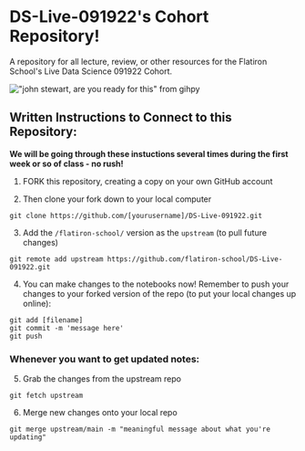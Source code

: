 # DS-Live-091922's Cohort Repository!

A repository for all lecture, review, or other resources for the Flatiron School's Live Data Science 091922 Cohort.

!["john stewart, are you ready for this" from gihpy](https://media.giphy.com/media/12WPxqBJAwOuIM/giphy.gif)

## Written Instructions to Connect to this Repository:

**We will be going through these instuctions several times during the first week or so of class - no rush!**

1. FORK this repository, creating a copy on your own GitHub account

2. Then clone your fork down to your local computer
```
git clone https://github.com/[yourusername]/DS-Live-091922.git
```

3. Add the `/flatiron-school/` version as the `upstream` (to pull future changes)
```
git remote add upstream https://github.com/flatiron-school/DS-Live-091922.git
```

4. You can make changes to the notebooks now! Remember to push your changes to your forked version of the repo (to put your local changes up online):
```
git add [filename]
git commit -m 'message here'
git push
```

### Whenever you want to get updated notes:

5. Grab the changes from the upstream repo
```
git fetch upstream
```

6. Merge new changes onto your local repo
```
git merge upstream/main -m "meaningful message about what you're updating"
```
